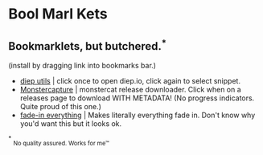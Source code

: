 # Bool Marl Kets
## Bookmarklets, but butchered.<sup>*</sup>
(install by dragging link into bookmarks bar.)
<br>

- <a href="javascript:(async function(){if(location.host!='diep.io'){location='https://diep.io'}else{eval(await fetch('https://raw.githubusercontent.com/superwibr/superwibr.github.io/master/bml_src/diep.js').then(res=>res.text()))}})();">diep utils</a> | click once to open diep.io, click again to select snippet.
- <a href="javascript:(async function(){if(!location.href.match(/monstercat.com\/release\/MC/g)){location='https://monstercat.com'}else{eval(await fetch('https://raw.githubusercontent.com/superwibr/superwibr.github.io/master/bml_src/monstercapture.js').then(res=>res.text()))}})();">Monstercapture</a> | monstercat release downloader. Click when on a releases page to download WITH METADATA! (No progress indicators. Quite proud of this one.)
- <a href="javascript:(async function(){eval(await fetch('https://raw.githubusercontent.com/superwibr/superwibr.github.io/master/bml_src/but_why.js').then(res=>res.text()))})();">fade-in everything</a> | Makes literally everything fade in. Don't know why you'd want this but it looks ok.

<span>
	<sup>*</sup>
	<sub>No quality assured. Works for me™</sub>
</span>